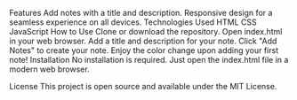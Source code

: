 Features
Add notes with a title and description.
Responsive design for a seamless experience on all devices.
Technologies Used
HTML
CSS
JavaScript
How to Use
Clone or download the repository.
Open index.html in your web browser.
Add a title and description for your note.
Click "Add Notes" to create your note.
Enjoy the color change upon adding your first note!
Installation
No installation is required. Just open the index.html file in a modern web browser.

License
This project is open source and available under the MIT License.
